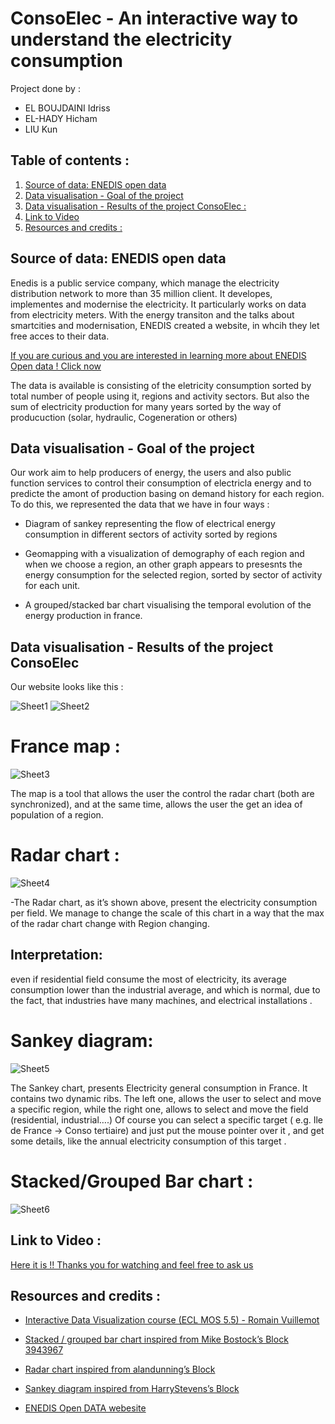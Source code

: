 # ConsoElec  - An interactive way to understand the electricity consumption

Project done by : 
- EL BOUJDAINI Idriss 
- EL-HADY Hicham 
- LIU Kun  

## Table of contents :

<ol id="navigation"> 
<li><a href="https://github.com/hichamelhady/ConsoElec/edit/master/README.md##Source of data: ENEDIS open data-" t>Source of data: ENEDIS open data</a></li> 
<li><a href="https://github.com/hichamelhady/ConsoElec/edit/master/README.md##Data visualisation - Goal of the project-" t>Data visualisation - Goal of the project</a></li> 
  <li><a href="https://github.com/hichamelhady/ConsoElec/edit/master/README.md##Data visualisation - Results of the project ConsoElec
 :-" t>Data visualisation - Results of the project ConsoElec :</a></li> 
<li><a href="https://github.com/hichamelhady/ConsoElec/edit/master/README.md##Link to Video -" t>Link to Video </a></li> 
<li><a href="https://github.com/hichamelhady/ConsoElec/edit/master/README.md##Resources and credits :-" t>Resources and credits :</a></li> 

</ol>

## Source of data: ENEDIS open data

Enedis is a public service company, which manage the electricity distribution network to more than 35 million client. It developes, implementes and modernise the electricity. It particularly works on data from electricity meters. With the energy transiton and the talks about smartcities and modernisation, ENEDIS created a website, in whcih they let free acces to their data. 

[If you are curious and you are interested in learning more about ENEDIS Open data ! Click now ](https://data.enedis.fr/page/accueil/?flg=fr)

The data is available is consisting of the eletricity consumption sorted by total number of people using it, regions and activity sectors. But also the sum of electricity production for many years sorted by the way of producuction (solar, hydraulic, Cogeneration or others)  

## Data visualisation - Goal of the project
Our work aim to help producers of energy, the users and also public function services to control their consumption of electricla energy and to predicte the amont of production basing on demand history for each region. To do this, we represented the data that we have in four ways : 

- Diagram of sankey representing the flow of electrical energy consumption in different sectors of activity sorted by regions

- Geomapping with a visualization of demography of each region and when we choose a region, an other graph appears to presesnts the energy consumption for the selected region, sorted by sector of activity for each unit.

- A grouped/stacked bar chart visualising the temporal evolution of the energy production in france.

## Data visualisation - Results of the project ConsoElec

Our website looks like this :

![Sheet1](/Img_project_final/1.JPG)
![Sheet2](/Img_project_final/2.JPG)

# France map :

![Sheet3](/Img_project_final/cartefr.JPG)

The map is a tool that allows the user the control the radar chart (both are synchronized), and at the same time, allows the user the get an idea of population of a region.

# Radar chart :

![Sheet4](/Img_project_final/radarchart.JPG)

-The Radar chart, as it’s shown above, present the electricity consumption per field. We manage to change the scale of this chart in a way that the max of the radar chart change with Region changing. 
## Interpretation:
even if residential field consume the most of electricity, its average consumption lower than the industrial average, and which is normal, due to the fact, that industries have many machines, and electrical installations .

# Sankey diagram:

![Sheet5](/Img_project_final/sankey.JPG)

The Sankey chart, presents Electricity general consumption in France.
It contains two dynamic ribs. The left one, allows the user to select and move a specific region, while the right one, allows to select and move the field (residential, industrial….) 
Of course you can select a specific target ( e.g. Ile de France -> Conso tertiaire) and just put the mouse pointer over it , and get some details, like the annual electricity consumption of this target .


# Stacked/Grouped Bar chart :

![Sheet6](/Img_project_final/grouped.JPG)

## Link to Video : 

[Here it is !! Thanks you for watching and feel free to ask us](https://www.youtube.com/watch?v=3WGgQxnGbuw&feature=youtu.be)

## Resources and credits :

* [Interactive Data Visualization course (ECL MOS 5.5) - Romain Vuillemot](https://github.com/LyonDataViz/MOS5.5-Dataviz)

* [Stacked / grouped bar chart inspired from Mike Bostock’s Block 3943967](http://bl.ocks.org/mbostock/3943967)

* [Radar chart inspired from alandunning’s Block ](http://blockbuilder.org/alandunning/4c36eb1abdb248de34c64f5672afd857)

* [Sankey diagram inspired from HarryStevens’s Block ](http://blockbuilder.org/HarryStevens/0a437a96e9a2aa2408adbd32b1853cc3)

* [ENEDIS Open DATA webesite](https://data.enedis.fr/page/accueil/?flg=fr)


